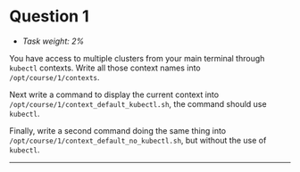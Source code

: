 # Question 1

- *Task weight: 2%*

You have access to multiple clusters from your main terminal through `kubectl` contexts. Write all those context names into `/opt/course/1/contexts`.

Next write a command to display the current context into `/opt/course/1/context_default_kubectl.sh`, the command should use `kubectl`.

Finally, write a second command doing the same thing into `/opt/course/1/context_default_no_kubectl.sh`, but without the use of `kubectl`.

---
